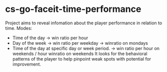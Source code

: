 # cs-go-faceit-time-performance
Project aims to reveal infomation about the player performance in relation to time. 
Modes:
- Time of the day -> win ratio per hour
- Day of the week -> win ratio per weekday -> winratio on mondays
- Time of the day at specific day or week period. -> win ratio per hour on weekends / hour winratio on weekends
It looks for the behavioral patterns of the player to help pinpoint weak spots with potential for improvement.



